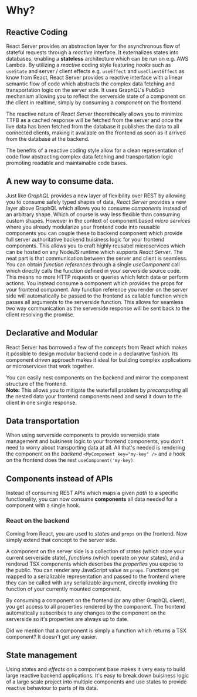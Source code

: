 # Why?

## Reactive Coding
React Server provides an abstraction layer for the asynchronous flow of stateful requests through a *reactive* interface. It externalizes states into databases, enabling a **stateless** architecture which can be run on e.g. AWS Lambda. 
By utilizing a *reactive* coding style featuring *hooks* such as `useState` and server / client effects e.g. `useEffect`  and `useClientEffect` as know from React, React Server provides a reactive interface with a linear semantic flow of code which abstracts the complex data fetching and transportation logic on the server side. It uses GraphQL's PubSub mechanism allowing you to reflect the serverside state of a component on the client in realtime, simply by consuming a *component* on the frontend. 

The reactive nature of *React Server* theorethically allows you to minimize TTFB as a cached response will be fetched from the server and once the live data has been fetched from the database it publishes the data to all connected clients, making it available on the frontend as soon as it arrived from the database at the backend.

The benefits of a reactive coding style allow for a clean representation of code flow abstracting complex data fetching and transportation logic promoting readable and maintainable code bases. 

## A new way to consume data.

Just like *GraphQL* provides a new layer of flexibility over REST by allowing you to consume safely typed shapes of data, *React Server* provides a new layer above GraphQL which allows you to consume *components* instead of an arbitrary shape. Which of course is way less flexible than consuming custom shapes. However in the context of component based *micro services* where you already modularize your frontend code into reusable components you can couple these to backend component which provide full server authoritative backend buisiness logic for your frontend components. This allows you to craft highly reusabel microservices which can be hosted on any NodeJS runtime which supports *React Server*. The neat part is that communication between the server and client is seamless. You can obtain *function references* through a single *useComponent* call which directly calls the function defined in your serverside source code. This means no more HTTP requests or queries which fetch data or perform actions. You instead consume a component which provides the props for your frontend component. Any function reference you render on the server side will automatically be passed to the frontend as callable function which passes all arguments to the serverside function. This allows for seamless two way communication as the serverside response will be sent back to the client resolving the promise. 

## Declarative and Modular

React Server has borrowed a few of the concepts from React which makes it possible to design modular backend code in a declarative fashion. Its component driven approach makes it ideal for building complex applications or microservices that work together. 

You can easily nest components on the backend and mirror the component structure of the frontend.  
**Note:** This allows you to mitigate the waterfall problem by *precomputing* all the nested data your frontend components need and send it down to the client in one single response. 

## Data transportation

When using serverside components to provide serverside state management and buisiness logic to your frontend components, you don't need to worry about transporting data at all. All that's needed is rendering the component on the *backend* `<MyComponent key="my-key" />` and a hook on the frontend does the rest `useComponent('my-key)`.

## Components instead of APIs

Instead of consuming REST APIs which maps a given *path* to a specific functionality, you can now consume **components** all data needed for a component with a single hook. 

### React on the backend 
Coming from React, you are used to *states* and `props` on the frontend. Now simply extend that concept to the server side. 

A component on the server side is a collection of *states* (which store your current serverside state), *functions* (which operate on your states), and a rendered TSX components which describes the *properties* you expose to the public. You can render any JavaScript value as `props`. Functions get mapped to a serializable representation and passed to the frontend where they can be called with any serializable argument, directly invoking the function of your currently mounted component. 

By consuming a component on the frontend (or any other GraphQL client), you get access to all properties rendered by the component. The frontend automatically subscribes to any changes to the component on the serverside so it's properties are always up to date. 

Did we mention that a component is simply a function which returns a TSX component? It doesn't get any easier.

## State management

Using *states* and *effects* on a component base makes it very easy to build large reactive backend applications. It's easy to break down buisiness logic of a large scale project into multiple components and use states to provide reactive behaviour to parts of its data. 

